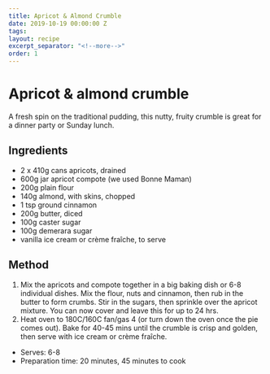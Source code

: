 ```yaml
---
title: Apricot & Almond Crumble
date: 2019-10-19 00:00:00 Z
tags:
layout: recipe
excerpt_separator: "<!--more-->"
order: 1
---
```


# Apricot & almond crumble

A fresh spin on the traditional pudding, this nutty, fruity crumble is great for a dinner party or Sunday lunch.

<!--more-->

## Ingredients

- 2 x 410g cans apricots, drained
- 600g jar apricot compote (we used Bonne Maman)
- 200g plain flour
- 140g almond, with skins, chopped
- 1 tsp ground cinnamon
- 200g butter, diced
- 100g caster sugar
- 100g demerara sugar
- vanilla ice cream or crème fraîche, to serve



## Method

1.	Mix the apricots and compote together in a big baking dish or 6-8 individual dishes. Mix the flour, nuts and cinnamon, then rub in the butter to form crumbs. Stir in the sugars, then sprinkle over the apricot mixture. You can now cover and leave this for up to 24 hrs.
2.	Heat oven to 180C/160C fan/gas 4 (or turn down the oven once the pie comes out). Bake for 40-45 mins until the crumble is crisp and golden, then serve with ice cream or crème fraîche.




- Serves: 6-8
- Preparation time: 20 minutes, 45 minutes to cook
